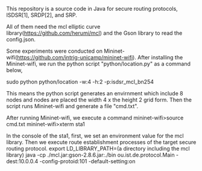 This repository is a source code in Java for secure routing protocols,
ISDSR[1], SRDP[2], and SRP.

All of them need the mcl elliptic curve library(https://github.com/herumi/mcl) and
the Gson library to read the config.json.

Some experiments were conducted on Mininet-wifi(https://github.com/intrig-unicamp/mininet-wifi).
After installing the Mininet-wifi, we run the python script "python/location.py" as a command below,

sudo python python/location -w:4 -h:2 -p:isdsr_mcl_bn254

This means the python script generates an envirnment which include 8 nodes and nodes are placed the width 4 x the height 2 grid form.
Then the script runs Mininet-wifi and generate a file "cmd.txt".

After running Mininet-wifi, we execute a command
mininet-wifi>source cmd.txt 
mininet-wifi>xterm sta1

In the console of the sta1, first, we set an environment value for the mcl library.
Then we execute route establishment processes of the target secure routing protocol.
export LD_LIBRARY_PATH=(a directory including the mcl library)
java -cp ./mcl.jar:gson-2.8.6.jar:./bin ou.ist.de.protocol.Main -dest:10.0.0.4 -config-protoid:101 -default-setting:on

